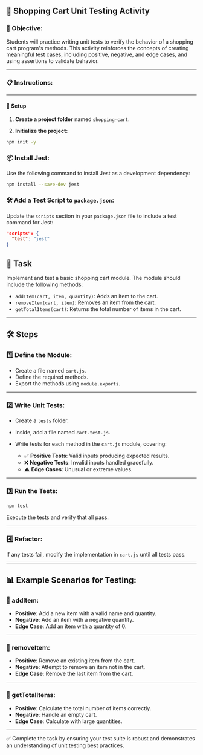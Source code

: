 ## 🛒 Shopping Cart Unit Testing Activity

### 🎯 Objective:
Students will practice writing unit tests to verify the behavior of a shopping cart program's methods. This activity reinforces the concepts of creating meaningful test cases, including positive, negative, and edge cases, and using assertions to validate behavior.

---

### 📋 Instructions:

---

#### 🔧 Setup

1. **Create a project folder** named `shopping-cart`.

2. **Initialize the project:**
```bash
npm init -y
```

### 📦 Install Jest:

Use the following command to install Jest as a development dependency:

```bash
npm install --save-dev jest
```

### 🛠️ Add a Test Script to `package.json`:

Update the `scripts` section in your `package.json` file to include a test command for Jest:

```json
"scripts": {
  "test": "jest"
}
```

## 🧩 Task

Implement and test a basic shopping cart module. The module should include the following methods:

- `addItem(cart, item, quantity)`: Adds an item to the cart.
- `removeItem(cart, item)`: Removes an item from the cart.
- `getTotalItems(cart)`: Returns the total number of items in the cart.

---

## 🛠️ Steps

### 1️⃣ Define the Module:
- Create a file named `cart.js`.
- Define the required methods.
- Export the methods using `module.exports`.

---

### 2️⃣ Write Unit Tests:
- Create a `tests` folder.
- Inside, add a file named `cart.test.js`.
- Write tests for each method in the `cart.js` module, covering:

  - ✅ **Positive Tests**: Valid inputs producing expected results.
  - ❌ **Negative Tests**: Invalid inputs handled gracefully.
  - ⚠️ **Edge Cases**: Unusual or extreme values.

---

### 3️⃣ Run the Tests:

```bash
npm test
```

Execute the tests and verify that all pass.

---

### 4️⃣ Refactor:
If any tests fail, modify the implementation in `cart.js` until all tests pass.

---

## 📊 Example Scenarios for Testing:

### 🔹 addItem:

- **Positive**: Add a new item with a valid name and quantity.
- **Negative**: Add an item with a negative quantity.
- **Edge Case**: Add an item with a quantity of 0.

---

### 🔹 removeItem:

- **Positive**: Remove an existing item from the cart.
- **Negative**: Attempt to remove an item not in the cart.
- **Edge Case**: Remove the last item from the cart.

---

### 🔹 getTotalItems:

- **Positive**: Calculate the total number of items correctly.
- **Negative**: Handle an empty cart.
- **Edge Case**: Calculate with large quantities.

---

✅ Complete the task by ensuring your test suite is robust and demonstrates an understanding of unit testing best practices.
